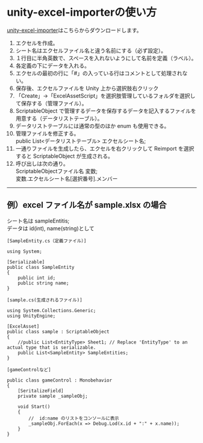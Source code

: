 # unity-excel-importerの使い方

[unity-excel-importer](https://github.com/mikito/unity-excel-importer)はこちらからダウンロードします。

1. エクセルを作成。
1. シート名はエクセルファイル名と違う名前にする（必ず設定）。
1. １行目に半角英数で、スペースを入れないようにして名前を定義（ラベル）。
1. 各定義の下にデータを入れる。
1. エクセルの最初の行に「#」の入っている行はコメントとして処理されない。
1. 保存後、エクセルファイルを Unity 上から選択肢右クリック
1. 「Create」→「ExcelAssetScript」を選択肢管理しているフォルダを選択して保存する（管理ファイル）。
1. ScriptableObject で管理するデータを保存するデータを記入するファイルを用意する（データリストテーブル）。
1. データリストテーブルには通常の型のほか enum も使用できる。
1. 管理ファイルを修正する。<br>
public List<データリストテーブル> エクセルシート名;
1. 一通りファイルを生成したら、エクセルを右クリックして Reimport を選択すると ScriptableObject が生成される。
1. 呼び出しは次の通り。<br>
ScriptableObjectファイル名 変数;<br>
変数.エクセルシート名[選択番号].メンバー

---

## 例）excel ファイル名が sample.xlsx の場合<br>
シート名は sampleEntitis;<br>
データは id(int), name(string)として

```
[SampleEntity.cs（定義ファイル）]

using System;

[Serializable]
public class SampleEntity
{
    public int id;
    public string name;
}
```

```
[sample.cs(生成されるファイル)]

using System.Collections.Generic;
using UnityEngine;

[ExcelAsset]
public class sample : ScriptableObject
{
	//public List<EntityType> Sheet1; // Replace 'EntityType' to an actual type that is serializable.
	public List<SampleEntity> SampleEntities;
}
```

```
[gameControlなど]

public class gameControl : Monobehavior
{
	[SeritalizeField]
	private sample _sampleObj;

	void Start()
	{
		//	id:name のリストをコンソールに表示
		_sampleObj.ForEach(x => Debug.Lod(x.id + ":" + x.name));
	}
}

```